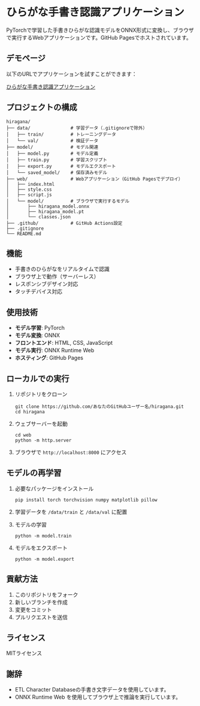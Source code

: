 # ひらがな手書き認識アプリケーション

PyTorchで学習した手書きひらがな認識モデルをONNX形式に変換し、ブラウザで実行するWebアプリケーションです。GitHub Pagesでホストされています。

## デモページ

以下のURLでアプリケーションを試すことができます：

[ひらがな手書き認識アプリケーション](https://ymd000.github.io/hiragana/)

## プロジェクトの構成

```
hiragana/
├── data/               # 学習データ（.gitignoreで除外）
│   ├── train/          # トレーニングデータ
│   └── val/            # 検証データ
├── model/              # モデル関連
│   ├── model.py        # モデル定義
│   ├── train.py        # 学習スクリプト
│   ├── export.py       # モデルエクスポート
│   └── saved_model/    # 保存済みモデル
├── web/                # Webアプリケーション（GitHub Pagesでデプロイ）
│   ├── index.html
│   ├── style.css
│   ├── script.js
│   └── model/          # ブラウザで実行するモデル
│       ├── hiragana_model.onnx
│       ├── hiragana_model.pt
│       └── classes.json
├── .github/            # GitHub Actions設定
├── .gitignore
└── README.md
```

## 機能

- 手書きのひらがなをリアルタイムで認識
- ブラウザ上で動作（サーバーレス）
- レスポンシブデザイン対応
- タッチデバイス対応

## 使用技術

- **モデル学習**: PyTorch
- **モデル変換**: ONNX
- **フロントエンド**: HTML, CSS, JavaScript
- **モデル実行**: ONNX Runtime Web
- **ホスティング**: GitHub Pages

## ローカルでの実行

1. リポジトリをクローン
   ```
   git clone https://github.com/あなたのGitHubユーザー名/hiragana.git
   cd hiragana
   ```

2. ウェブサーバーを起動
   ```
   cd web
   python -m http.server
   ```

3. ブラウザで `http://localhost:8000` にアクセス

## モデルの再学習

1. 必要なパッケージをインストール
   ```
   pip install torch torchvision numpy matplotlib pillow
   ```

2. 学習データを `/data/train` と `/data/val` に配置

3. モデルの学習
   ```
   python -m model.train
   ```

4. モデルをエクスポート
   ```
   python -m model.export
   ```

## 貢献方法

1. このリポジトリをフォーク
2. 新しいブランチを作成
3. 変更をコミット
4. プルリクエストを送信

## ライセンス

MITライセンス

## 謝辞

- ETL Character Databaseの手書き文字データを使用しています。
- ONNX Runtime Web を使用してブラウザ上で推論を実行しています。 